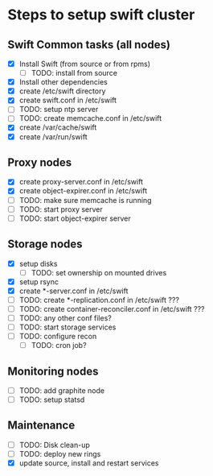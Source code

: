 # Steps to setup swift cluster

## Swift Common tasks (all nodes)
  * [x] Install Swift (from source or from rpms)
    * [ ] TODO: install from source
  * [x] Install other dependencies
  * [x] create /etc/swift directory
  * [x] create swift.conf in /etc/swift
  * [ ] TODO: setup ntp server
  * [ ] TODO: create memcache.conf in /etc/swift
  * [x] create /var/cache/swift
  * [x] create /var/run/swift

## Proxy nodes
  * [x] create proxy-server.conf in /etc/swift
  * [x] create object-expirer.conf in /etc/swift
  * [ ] TODO: make sure memcache is running
  * [ ] TODO: start proxy server
  * [ ] TODO: start object-expirer server

## Storage nodes
  * [x] setup disks
    * [ ] TODO: set ownership on mounted drives
  * [x] setup rsync
  * [x] create *-server.conf in /etc/swift
  * [ ] TODO: create *-replication.conf in /etc/swift ???
  * [ ] TODO: create container-reconciler.conf in /etc/swift ???
  * [ ] TODO: any other conf files?
  * [ ] TODO: start storage services
  * [ ] TODO: configure recon
    * [ ] TODO: cron job?

## Monitoring nodes
  * [ ] TODO: add graphite node
  * [ ] TODO: setup statsd

## Maintenance
  * [ ] TODO: Disk clean-up
  * [ ] TODO: deploy new rings
  * [x] update source, install and restart services
